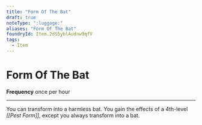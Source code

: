 ```yaml
---
title: "Form Of The Bat"
draft: true
noteType: ":luggage:"
aliases: "Form Of The Bat"
foundryId: Item.2dS5yblAudnw9qfV
tags:
  - Item
---
```


# Form Of The Bat

**Frequency** once per hour

* * *

You can transform into a harmless bat. You gain the effects of a 4th-level _[[Pest Form]]_, except you always transform into a bat.
